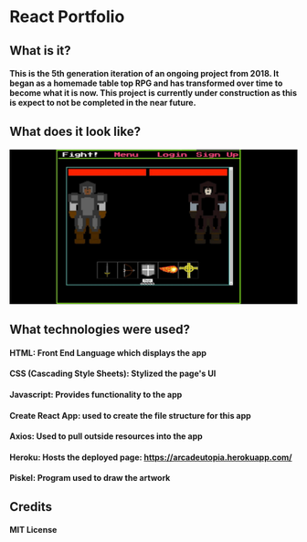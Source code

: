 # React Portfolio

## What is it?
####  This is the 5th generation iteration of an ongoing project from 2018.  It began as a homemade table top RPG and has transformed over time to become what it is now. This project is currently under construction as this is expect to not be completed in the near future.

##  What does it look like?
#### <img src= "/arcade.JPG" width="800">

## What technologies were used?
#### HTML: Front End Language which displays the app
#### CSS (Cascading Style Sheets): Stylized the page's UI
#### Javascript: Provides functionality to the app
#### Create React App: used to create the file structure for this app
#### Axios: Used to pull outside resources into the app
#### Heroku: Hosts the deployed page: https://arcadeutopia.herokuapp.com/
#### Piskel: Program used to draw the artwork

## Credits
#### MIT License


